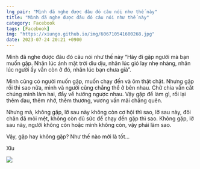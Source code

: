 ```yaml
---
lng_pair: "Mình đã nghe được đâu đó câu nói như thế này"
title: "Mình đã nghe được đâu đó câu nói như thế này"
category: Facebook
tags: [Facebook]
img: "https://xiungo.github.io/img/606710541600268.jpg"
date: 2023-07-24 20:21 +0900
---
```

Mình đã nghe được đâu đó câu nói như thế này “Hãy đi gặp người mà bạn muốn gặp. Nhân lúc ánh mặt trời dìu dịu, nhân lúc gió lay nhẹ nhàng, nhân lúc người ấy vẫn còn ở đó, nhân lúc bạn chưa già”.

Mình cũng có người muốn gặp, muốn chạy đến và ôm thật chặt. Nhưng gặp rồi thì sao nữa, mình và người cũng chẳng thể ở bên nhau. Chữ chia vẫn cắt chúng mình làm hai, đẩy về hướng ngược nhau. Vậy gặp để làm gì, rồi lại thêm đau, thêm nhớ, thêm thương, vương vấn mãi chẳng quên.

Nhưng mà, không gặp, lỡ sau này không còn cơ hội thì sao, lỡ sau này, đôi chân đã mỏi mệt, không còn đủ sức để chạy đến gặp thì sao. Không gặp, lỡ sau này, người không còn hoặc mình không còn, vậy phải làm sao.

Vậy, gặp hay không gặp? Như thế nào mới là tốt...

Xíu
<!-- outline-end -->
<img src="https://xiungo.github.io/img/606710541600268.jpg">
